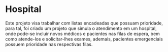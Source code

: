 # Hospital
Este projeto visa trabalhar com listas encadeadas que possuam prioridade, para tal, foi criado um projeto que simula o atendimento em um hospital, onde pode-se incluir novos médicos e pacientes nas filas de espera, bem como atende-los e solicitar-lhes exames, ademais, pacientes emergenciais possuem prioridade nas respectivas filas.
